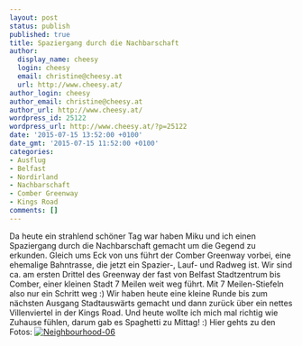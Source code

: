 ```yaml
---
layout: post
status: publish
published: true
title: Spaziergang durch die Nachbarschaft
author:
  display_name: cheesy
  login: cheesy
  email: christine@cheesy.at
  url: http://www.cheesy.at/
author_login: cheesy
author_email: christine@cheesy.at
author_url: http://www.cheesy.at/
wordpress_id: 25122
wordpress_url: http://www.cheesy.at/?p=25122
date: '2015-07-15 13:52:00 +0100'
date_gmt: '2015-07-15 11:52:00 +0100'
categories:
- Ausflug
- Belfast
- Nordirland
- Nachbarschaft
- Comber Greenway
- Kings Road
comments: []
---
```

Da heute ein strahlend schöner Tag war haben Miku und ich einen Spaziergang durch die Nachbarschaft gemacht um die Gegend zu erkunden.
Gleich ums Eck von uns führt der Comber Greenway vorbei, eine ehemalige Bahntrasse, die jetzt ein Spazier-, Lauf- und Radweg ist. Wir sind ca. am ersten Drittel des Greenway der fast von Belfast Stadtzentrum bis Comber, einer kleinen Stadt 7 Meilen weit weg führt. Mit 7 Meilen-Stiefeln also nur ein Schritt weg :)
Wir haben heute eine kleine Runde bis zum nächsten Ausgang Stadtauswärts gemacht und dann zurück über ein nettes Villenviertel in der Kings Road.
Und heute wollte ich mich mal richtig wie Zuhause fühlen, darum gab es Spaghetti zu Mittag! :)
Hier gehts zu den Fotos:
[![Neighbourhood-06](http://www.cheesy.at/wp-content/uploads/Neighbourhood-06.jpg)](http://www.cheesy.at/fotos/sonstiges/leben-in-belfast/spaziergang-durch-die-nachbarschaft/)
